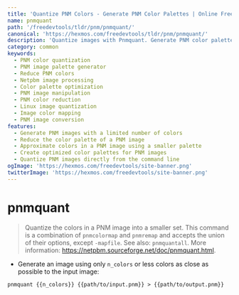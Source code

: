 ```yaml
---
title: 'Quantize PNM Colors - Generate PNM Color Palettes | Online Free DevTools by Hexmos'
name: pnmquant
path: '/freedevtools/tldr/pnm/pnmquant/'
canonical: 'https://hexmos.com/freedevtools/tldr/pnm/pnmquant/'
description: 'Quantize images with Pnmquant. Generate PNM color palettes and reduce the number of colors in PNM images. Free online tool, no registration required.'
category: common
keywords:
  - PNM color quantization
  - PNM image palette generator
  - Reduce PNM colors
  - Netpbm image processing
  - Color palette optimization
  - PNM image manipulation
  - PNM color reduction
  - Linux image quantization
  - Image color mapping
  - PNM image conversion
features:
  - Generate PNM images with a limited number of colors
  - Reduce the color palette of a PNM image
  - Approximate colors in a PNM image using a smaller palette
  - Create optimized color palettes for PNM images
  - Quantize PNM images directly from the command line
ogImage: 'https://hexmos.com/freedevtools/site-banner.png'
twitterImage: 'https://hexmos.com/freedevtools/site-banner.png'
---
```


# pnmquant

> Quantize the colors in a PNM image into a smaller set.
> This command is a combination of `pnmcolormap` and `pnmremap` and accepts the union of their options, except `-mapfile`.
> See also: `pnmquantall`.
> More information: <https://netpbm.sourceforge.net/doc/pnmquant.html>.

- Generate an image using only `n_colors` or less colors as close as possible to the input image:

`pnmquant {{n_colors}} {{path/to/input.pnm}} > {{path/to/output.pnm}}`

